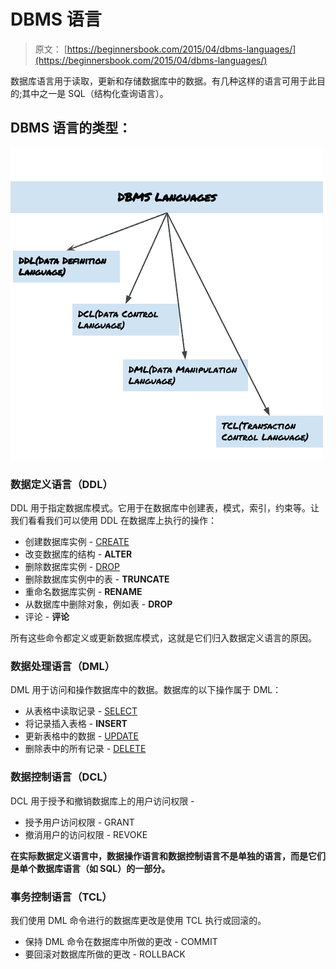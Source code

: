 # DBMS 语言

> 原文： [https://beginnersbook.com/2015/04/dbms-languages/](https://beginnersbook.com/2015/04/dbms-languages/)

数据库语言用于读取，更新和存储数据库中的数据。有几种这样的语言可用于此目的;其中之一是 SQL（结构化查询语言）。

## DBMS 语言的类型：

![DBMS language](img/ec42ac039c6416cf342ae7a6d08e983b.jpg)

### 数据定义语言（DDL）

DDL 用于指定数据库模式。它用于在数据库中创建表，模式，索引，约束等。让我们看看我们可以使用 DDL 在数据库上执行的操作：

*   创建数据库实例 - [CREATE](https://beginnersbook.com/2014/05/sql-create-database-statement/)
*   改变数据库的结构 - **ALTER**
*   删除数据库实例 - [DROP](https://beginnersbook.com/2014/05/sql-drop-database-statement/)
*   删除数据库实例中的表 - **TRUNCATE**
*   重命名数据库实例 - **RENAME**
*   从数据库中删除对象，例如表 - **DROP**
*   评论 - **评论**

所有这些命令都定义或更新数据库模式，这就是它们归入数据定义语言的原因。

### 数据处理语言（DML）

DML 用于访问和操作数据库中的数据。数据库的以下操作属于 DML：

*   从表格中读取记录 - [SELECT](https://beginnersbook.com/2014/05/sql-select-query/)
*   将记录插入表格 - **INSERT**
*   更新表格中的数据 - [UPDATE](https://beginnersbook.com/2014/05/update-query-in-sql/)
*   删除表中的所有记录 - [DELETE](https://beginnersbook.com/2014/05/delete-query-in-sql/)

### 数据控制语言（DCL）

DCL 用于授予和撤销数据库上的用户访问权限 -

*   授予用户访问权限 - GRANT
*   撤消用户的访问权限 - REVOKE

**在实际数据定义语言中，数据操作语言和数据控制语言不是单独的语言，而是它们是单个数据库语言（如 SQL）的一部分。**

### 事务控制语言（TCL）

我们使用 DML 命令进行的数据库更改是使用 TCL 执行或回滚的。

*   保持 DML 命令在数据库中所做的更改 - COMMIT
*   要回滚对数据库所做的更改 - ROLLBACK